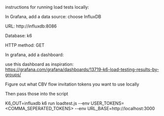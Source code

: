 instructions for running load tests locally:

In Grafana, add a data source: choose InfluxDB

URL: http://influxdb:8086

Database: k6

HTTP method: GET

In grafana, add a dashboard:

use this dashboard as inspiration:
https://grafana.com/grafana/dashboards/13719-k6-load-testing-results-by-groups/



Figure out what CBV flow invitation tokens you want to use locally

Then pass those into the script

K6_OUT=influxdb k6 run loadtest.js --env USER_TOKENS=<COMMA_SEPERATED_TOKENS> --env URL_BASE=http://localhost:3000